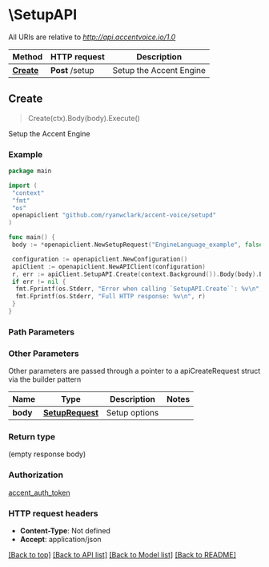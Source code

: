 # \SetupAPI

All URIs are relative to *<http://api.accentvoice.io/1.0>*

Method | HTTP request | Description
------------- | ------------- | -------------
[**Create**](SetupAPI.md#Create) | **Post** /setup | Setup the Accent Engine

## Create

> Create(ctx).Body(body).Execute()

Setup the Accent Engine

### Example

```go
package main

import (
 "context"
 "fmt"
 "os"
 openapiclient "github.com/ryanwclark/accent-voice/setupd"
)

func main() {
 body := *openapiclient.NewSetupRequest("EngineLanguage_example", false, "EnginePassword_example") // SetupRequest | Setup options

 configuration := openapiclient.NewConfiguration()
 apiClient := openapiclient.NewAPIClient(configuration)
 r, err := apiClient.SetupAPI.Create(context.Background()).Body(body).Execute()
 if err != nil {
  fmt.Fprintf(os.Stderr, "Error when calling `SetupAPI.Create``: %v\n", err)
  fmt.Fprintf(os.Stderr, "Full HTTP response: %v\n", r)
 }
}
```

### Path Parameters

### Other Parameters

Other parameters are passed through a pointer to a apiCreateRequest struct via the builder pattern

Name | Type | Description  | Notes
------------- | ------------- | ------------- | -------------
 **body** | [**SetupRequest**](SetupRequest.md) | Setup options |

### Return type

 (empty response body)

### Authorization

[accent_auth_token](../README.md#accent_auth_token)

### HTTP request headers

- **Content-Type**: Not defined
- **Accept**: application/json

[[Back to top]](#) [[Back to API list]](../README.md#documentation-for-api-endpoints)
[[Back to Model list]](../README.md#documentation-for-models)
[[Back to README]](../README.md)
